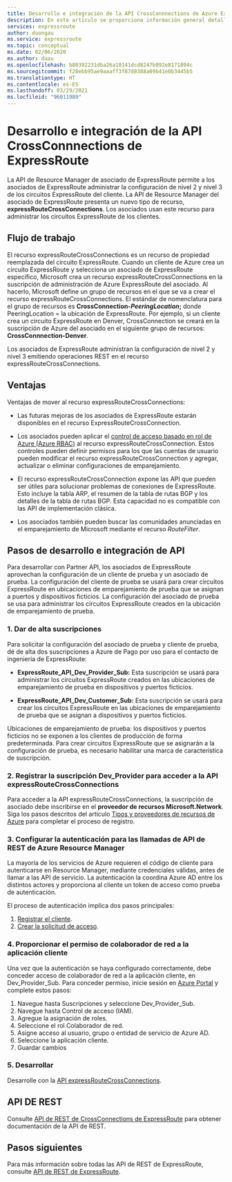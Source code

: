 ```yaml
---
title: Desarrollo e integración de la API CrossConnnections de Azure ExpressRoute
description: En este artículo se proporciona información general detallada para los asociados de ExpressRoute sobre el tipo de recurso expressRouteCrossConnections.
services: expressroute
author: duongau
ms.service: expressroute
ms.topic: conceptual
ms.date: 02/06/2020
ms.author: duau
ms.openlocfilehash: b80392231dba26a10141dcd8247b092e8171894c
ms.sourcegitcommit: f28ebb95ae9aaaff3f87d8388a09b41e0b3445b5
ms.translationtype: HT
ms.contentlocale: es-ES
ms.lasthandoff: 03/29/2021
ms.locfileid: "96011989"
---
```

# <a name="expressroute-crossconnnections-api-development-and-integration"></a>Desarrollo e integración de la API CrossConnnections de ExpressRoute

La API de Resource Manager de asociado de ExpressRoute permite a los asociados de ExpressRoute administrar la configuración de nivel 2 y nivel 3 de los circuitos ExpressRoute del cliente. La API de Resource Manager del asociado de ExpressRoute presenta un nuevo tipo de recurso, **expressRouteCrossConnections**. Los asociados usan este recurso para administrar los circuitos ExpressRoute de los clientes.

## <a name="workflow"></a>Flujo de trabajo

El recurso expressRouteCrossConnections es un recurso de propiedad reemplazada del circuito ExpressRoute. Cuando un cliente de Azure crea un circuito ExpressRoute y selecciona un asociado de ExpressRoute específico, Microsoft crea un recurso expressRouteCrossConnections en la suscripción de administración de Azure ExpressRoute del asociado. Al hacerlo, Microsoft define un grupo de recursos en el que se va a crear el recurso expressRouteCrossConnections. El estándar de nomenclatura para el grupo de recursos es **CrossConnection-*PeeringLocation*;** donde PeeringLocation = la ubicación de ExpressRoute. Por ejemplo, si un cliente crea un circuito ExpressRoute en Denver, CrossConnection se creará en la suscripción de Azure del asociado en el siguiente grupo de recursos: **CrossConnnection-Denver**.

Los asociados de ExpressRoute administran la configuración de nivel 2 y nivel 3 emitiendo operaciones REST en el recurso expressRouteCrossConnections.

## <a name="benefits"></a>Ventajas

Ventajas de mover al recurso expressRouteCrossConnections:

* Las futuras mejoras de los asociados de ExpressRoute estarán disponibles en el recurso ExpressRouteCrossConnection.

* Los asociados pueden aplicar el [control de acceso basado en rol de Azure (Azure RBAC)](../role-based-access-control/overview.md) al recurso expressRouteCrossConnection. Estos controles pueden definir permisos para los que las cuentas de usuario pueden modificar el recurso expressRouteCrossConnection y agregar, actualizar o eliminar configuraciones de emparejamiento.

* El recurso expressRouteCrossConnection expone las API que pueden ser útiles para solucionar problemas de conexiones de ExpressRoute. Esto incluye la tabla ARP, el resumen de la tabla de rutas BGP y los detalles de la tabla de rutas BGP. Esta capacidad no es compatible con las API de implementación clásica.

* Los asociados también pueden buscar las comunidades anunciadas en el emparejamiento de Microsoft mediante el recurso *RouteFilter*.

## <a name="api-development-and-integration-steps"></a>Pasos de desarrollo e integración de API

Para desarrollar con Partner API, los asociados de ExpressRoute aprovechan la configuración de un cliente de prueba y un asociado de prueba. La configuración del cliente de prueba se usará para crear circuitos ExpressRoute en ubicaciones de emparejamiento de prueba que se asignan a puertos y dispositivos ficticios. La configuración del asociado de prueba se usa para administrar los circuitos ExpressRoute creados en la ubicación de emparejamiento de prueba.

### <a name="1-enlist-subscriptions"></a>1. Dar de alta suscripciones

Para solicitar la configuración del asociado de prueba y cliente de prueba, dé de alta dos suscripciones a Azure de Pago por uso para el contacto de ingeniería de ExpressRoute:
* **ExpressRoute_API_Dev_Provider_Sub:** Esta suscripción se usará para administrar los circuitos ExpressRoute creados en las ubicaciones de emparejamiento de prueba en dispositivos y puertos ficticios.

* **ExpressRoute_API_Dev_Customer_Sub:** Esta suscripción se usará para crear los circuitos ExpressRoute en las ubicaciones de emparejamiento de prueba que se asignan a dispositivos y puertos ficticios.

Ubicaciones de emparejamiento de prueba: los dispositivos y puertos ficticios no se exponen a los clientes de producción de forma predeterminada. Para crear circuitos ExpressRoute que se asignarán a la configuración de prueba, es necesario habilitar una marca de característica de suscripción.

### <a name="2-register-the-dev_provider-subscription-to-access-the-expressroutecrossconnections-api"></a>2. Registrar la suscripción Dev_Provider para acceder a la API expressRouteCrossConnections

Para acceder a la API expressRouteCrossConnections, la suscripción de asociado debe inscribirse en el **proveedor de recursos Microsoft.Network**. Siga los pasos descritos del artículo [Tipos y proveedores de recursos de Azure](../azure-resource-manager/management/resource-providers-and-types.md#azure-portal) para completar el proceso de registro.

### <a name="3-set-up-authentication-for-azure-resource-manager-rest-api-calls"></a>3. Configurar la autenticación para las llamadas de API de REST de Azure Resource Manager

La mayoría de los servicios de Azure requieren el código de cliente para autenticarse en Resource Manager, mediante credenciales válidas, antes de llamar a las API de servicio. La autenticación la coordina Azure AD entre los distintos actores y proporciona al cliente un token de acceso como prueba de autenticación.

El proceso de autenticación implica dos pasos principales:

1. [Registrar el cliente](/rest/api/azure/#register-your-client-application-with-azure-ad).
2. [Crear la solicitud de acceso](/rest/api/azure/#create-the-request).

### <a name="4-provide-network-contributor-permission-to-the-client-application"></a>4. Proporcionar el permiso de colaborador de red a la aplicación cliente

Una vez que la autenticación se haya configurado correctamente, debe conceder acceso de colaborador de red a la aplicación cliente, en Dev_Provider_Sub. Para conceder permiso, inicie sesión en [Azure Portal](https://ms.portal.azure.com/#home) y complete estos pasos:

1. Navegue hasta Suscripciones y seleccione Dev_Provider_Sub.
2. Navegue hasta Control de acceso (IAM).
3. Agregue la asignación de roles.
4. Seleccione el rol Colaborador de red.
5. Asigne acceso al usuario, grupo o entidad de servicio de Azure AD.
6. Seleccione la aplicación cliente.
7. Guardar cambios

### <a name="5-develop"></a>5. Desarrollar

Desarrolle con la [API expressRouteCrossConnections](/rest/api/expressroute/expressroutecrossconnections).

## <a name="rest-api"></a>API DE REST

Consulte [API de REST de CrossConnections de ExpressRoute](/rest/api/expressroute/expressroutecrossconnections) para obtener documentación de la API de REST.

## <a name="next-steps"></a>Pasos siguientes

Para más información sobre todas las API de REST de ExpressRoute, consulte [API de REST de ExpressRoute](/rest/api/expressroute/).